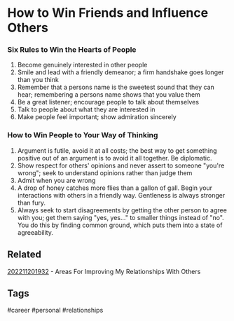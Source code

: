 # How to Win Friends and Influence Others

### Six Rules to Win the Hearts of People
1. Become genuinely interested in other people
2. Smile and lead with a friendly demeanor; a firm handshake goes longer than
   you think
3. Remember that a persons name is the sweetest sound that they can hear; 
   remembering a persons name shows that you value them
4. Be a great listener; encourage people to talk about themselves
5. Talk to people about what they are interested in
6. Make people feel important; show admiration sincerely

### How to Win People to Your Way of Thinking
1. Argument is futile, avoid it at all costs; the best way to get something
   positive out of an argument is to avoid it all together. Be diplomatic.
2. Show respect for others' opinions and never assert to someone "you're wrong";
   seek to understand opinions rather than judge them
3. Admit when you are wrong
4. A drop of honey catches more flies than a gallon of gall. Begin your
   interactions with others in a friendly way. Gentleness is always stronger
   than fury.
5. Always seek to start disagreements by getting the other person to agree with
   you; get them saying "yes, yes..." to smaller things instead of "no". You
   do this by finding common ground, which puts them into a state of agreeability.


## Related
[202211201932](../202211201932) - Areas For Improving My Relationships With Others


## Tags
#career #personal #relationships
